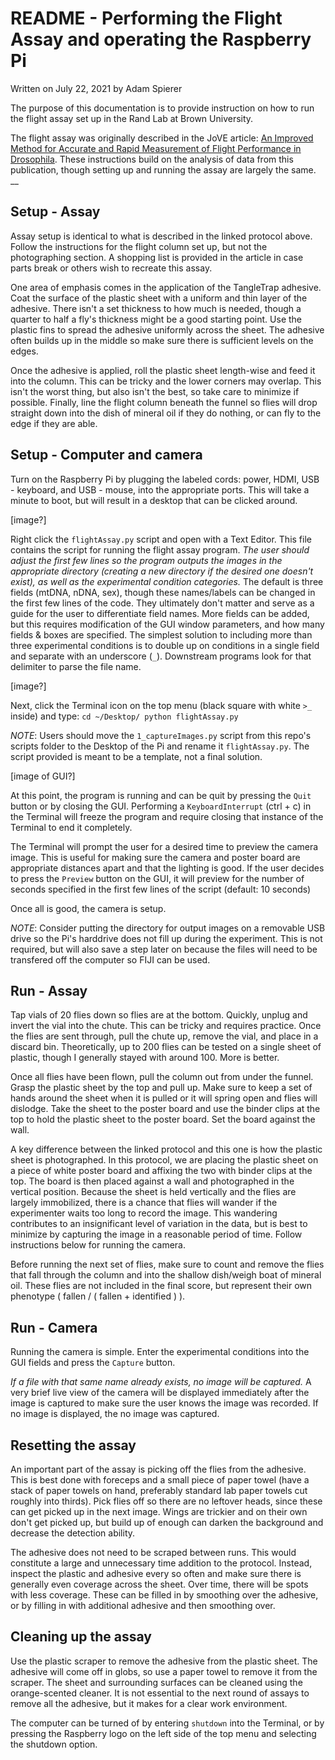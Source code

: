 # README - Performing the Flight Assay and operating the Raspberry Pi

Written on July 22, 2021 by Adam Spierer

The purpose of this documentation is to provide instruction on how to run the flight assay set up in the Rand Lab at Brown University.

The flight assay was originally described in  the JoVE article: [An Improved Method for Accurate and Rapid Measurement of Flight Performance in Drosophila](https://www.jove.com/t/51223/an-improved-method-for-accurate-rapid-measurement-flight-performance). These instructions build on the analysis of data from this publication, though setting up and running the assay are largely the same.
__


## Setup - Assay

Assay setup is identical to what is described in the linked protocol above. Follow the instructions for the flight column set up, but not the photographing section. A shopping list is provided in the article in case parts break or others wish to recreate this assay.

One area of emphasis comes in the application of the TangleTrap adhesive. Coat the surface of the plastic sheet with a uniform and thin layer of the adhesive. There isn't a set thickness to how much is needed, though a quarter to half a fly's thickness might be a good starting point. Use the plastic fins to spread the adhesive uniformly across the sheet. The adhesive often builds up in the middle so make sure there is sufficient levels on the edges.

Once the adhesive is applied, roll the plastic sheet length-wise and feed it into the column. This can be tricky and the lower corners may overlap. This isn't the worst thing, but also isn't the best, so take care to minimize if possible. Finally, line the flight column beneath the funnel so flies will drop straight down into the dish of mineral oil if they do nothing, or can fly to the edge if they are able.


## Setup - Computer and camera

Turn on the Raspberry Pi by plugging the labeled cords: power, HDMI, USB - keyboard, and USB - mouse, into the appropriate ports. This will take a minute to boot, but will result in a desktop that can be clicked around.

[image?]

Right click the `flightAssay.py` script and open with a Text Editor. This file contains the script for running the flight assay program. *The user should adjust the first few lines so the program outputs the images in the appropriate directory (creating a new directory if the desired one doesn't exist), as well as the experimental condition categories.* The default is three fields (mtDNA, nDNA, sex), though these names/labels can be changed in the first few lines of the code. They ultimately don't matter and serve as  a guide for the user to differentiate field names. More fields can be added, but this requires modification of the GUI window parameters, and how many fields & boxes are specified. The simplest solution to including more than three experimental conditions is to double up on conditions in a single field and separate with an underscore (`_`). Downstream programs look for that delimiter to parse the file name.

[image?]

Next, click the Terminal icon on the top menu (black square with white `>_` inside) and type:
`cd ~/Desktop/
python flightAssay.py`

*NOTE*: Users should move the `1_captureImages.py` script from this repo's scripts folder to the Desktop of the Pi and rename it `flightAssay.py`. The script provided is meant to be a template, not a final solution.

[image of GUI?]

At this point, the program is running and can be quit by pressing the `Quit` button or by closing the GUI. Performing a `KeyboardInterrupt` (ctrl + c) in the Terminal will freeze the program and require closing that instance of the Terminal to end it completely.

The Terminal will prompt the user for a desired time to preview the camera image. This is useful for making sure the camera and poster board are appropriate distances apart and that the lighting is good. If the user decides to press the `Preview` button on the GUI, it will preview for the number of seconds specified in the first few lines of the script (default: 10 seconds)

Once all is good, the camera is setup.

*NOTE*: Consider putting the directory for output images on a removable USB drive so the Pi's harddrive does not fill up during the experiment. This is not required, but will also save a step later on because the files will need to be transfered off the computer so FIJI can be used.

## Run - Assay

Tap vials of 20 flies down so flies are at the bottom. Quickly, unplug and invert the vial into the chute. This can be tricky and requires practice. Once the flies are sent through, pull the chute up, remove the vial, and place in a discard bin. Theoretically, up to 200 flies can be tested on a single sheet of plastic, though I generally stayed with around 100. More is better.

Once all flies have been flown, pull the column out from under the funnel. Grasp the plastic sheet by the top and pull up. Make sure to keep a set of hands around the sheet when it is pulled or it will spring open and flies will dislodge. Take the sheet to the poster board and use the binder clips at the top to hold the plastic sheet to the poster board. Set the board against the wall.

A key difference between the linked protocol and this one is how the plastic sheet is photographed. In this protocol, we are placing the plastic sheet on a piece of white poster board and affixing the two with binder clips at the top. The board is then placed against a wall and photographed in the vertical position. Because the sheet is held vertically and the flies are largely immobilized, there is a chance that flies will wander if the experimenter waits too long to record the image. This wandering contributes to an insignificant level of variation in the data, but is best to minimize by capturing the image in a reasonable period of time. Follow instructions below for running the camera.

Before running the next set of flies, make sure to count and remove the flies that fall through the column and into the shallow dish/weigh boat of mineral oil. These flies are not included in the final score, but represent their own phenotype ( fallen / ( fallen + identified ) ).


## Run - Camera

Running the camera is simple. Enter the experimental conditions into the GUI fields and press the `Capture` button. 

*If a file with that same name already exists, no image will be captured.* A very brief live view of the camera will be displayed immediately after the image is captured to make sure the user knows the image was recorded. If no image is displayed, the no image was captured.


## Resetting the assay

An important part of the assay is picking off the flies from the adhesive. This is best done with foreceps and a small piece of paper towel (have a stack of paper towels on hand, preferably standard lab paper towels cut roughly into thirds). Pick flies off so there are no leftover heads, since these can get picked up in the next image. Wings are trickier and on their own don't get picked up, but build up of enough can darken the background and decrease the detection ability.

The adhesive does not need to be scraped between runs. This would constitute a large and unnecessary time addition to the protocol. Instead, inspect the plastic and adhesive every so often and make sure there is generally even coverage across the sheet. Over time, there will be spots with less coverage. These can be filled in by smoothing over the adhesive, or by filling in with additional adhesive and then smoothing over.


## Cleaning up the assay

Use the plastic scraper to remove the adhesive from the plastic sheet. The adhesive will come off in globs, so use a paper towel to remove it from the scraper. The sheet and surrounding surfaces can be cleaned using the orange-scented cleaner. It is not essential to the next round of assays to remove all the adhesive, but it makes for a clear work environment.

The computer can be turned of by entering `shutdown` into the Terminal, or by pressing the Raspberry logo on the left side of the top menu and selecting the shutdown option.

